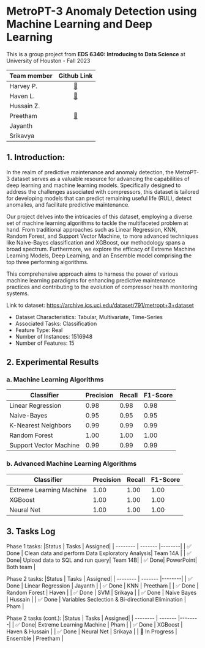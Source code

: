 # MetroPT-3 Anomaly Detection using Machine Learning and Deep Learning

This is a group project from **EDS 6340: Introducing to Data Science** at University of Houston - Fall 2023

|Team member| Github Link|
|:---|:-----------:|
|Harvey P.| [:link:](https://github.com/harveyphm)|
|Haven L.| [:link:](https://github.com/daeullee12)|
|Hussain Z.| |
|Preetham| [:link:](https://github.com/Preetham134)|
|Jayanth| |
|Srikavya| |

## 1. Introduction:

In the realm of predictive maintenance and anomaly detection, the MetroPT-3 dataset serves as a valuable resource for advancing the capabilities of deep learning and machine learning models. Specifically designed to address the challenges associated with compressors, this dataset is tailored for developing models that can predict remaining useful life (RUL), detect anomalies, and facilitate predictive maintenance. 

Our project delves into the intricacies of this dataset, employing a diverse set of machine learning algorithms to tackle the multifaceted problem at hand. From traditional approaches such as Linear Regression, KNN, Random Forest, and Support Vector Machine, to more advanced techniques like Naive-Bayes classification and XGBoost, our methodology spans a broad spectrum. Furthermore, we explore the efficacy of Extreme Machine Learning Models, Deep Learning, and an Ensemble model comprising the top three performing algorithms. 

This comprehensive approach aims to harness the power of various machine learning paradigms for enhancing predictive maintenance practices and contributing to the evolution of compressor health monitoring systems.

Link to dataset: https://archive.ics.uci.edu/dataset/791/metropt+3+dataset

* Dataset Characteristics: Tabular, Multivariate, Time-Series
* Associated Tasks: Classification
* Feature Type: Real
* Number of Instances: 1516948
* Number of Features: 15

## 2. Experimental Results

### a. Machine Learning Algorithms

|Classifier              | Precision | Recall | F1-Score| 
| -----------------------| ------- |--------|-----------|
| Linear Regression      | 0.98 | 0.98 | 0.98 |
| Naive-Bayes            | 0.95 | 0.95 | 0.95 |
| K-Nearest Neighbors    | 0.99 | 0.99 | 0.99 |
| Random Forest          | 1.00 | 1.00 | 1.00 |
| Support Vector Machine | 0.99 | 0.99 | 0.99 |

### b. Advanced Machine Learning Algorithms

|Classifier              | Precision | Recall | F1-Score| 
| -----------------------| ------- |--------|-----------|
| Extreme Learning Machine  | 1.00 | 1.00 | 1.00 |
| XGBoost                   | 1.00 | 1.00 | 1.00 |
| Neural Net                | 1.00 | 1.00 | 1.00 |


## 3. Tasks Log
Phase 1 tasks:
|Status | Tasks | Assigned| 
| -------- | ------- |--------|
| :white_check_mark: Done |  Clean data and perform Data Exploratory Analysis|  Team 14A |
| :white_check_mark: Done| Upload data to SQL and run query| Team 14B|
| :white_check_mark: Done| PowerPoint| Both team |

Phase 2 tasks:
|Status | Tasks | Assigned| 
| -------- | ------- |--------|
| :white_check_mark: Done | Linear Regression | Jayanth |
| :white_check_mark: Done | KNN | Preetham |
| :white_check_mark: Done | Random Forest | Haven |
| :white_check_mark: Done | SVM | Srikaya |
| :white_check_mark: Done | Naive Bayes | Hussain |
| :white_check_mark: Done | Variables Seclection & Bi-directional Elimination  | Pham |


Phase 2 tasks (cont.):
|Status | Tasks | Assigned| 
| -------- | ------- |--------|
|  :white_check_mark: Done| Extreme Learning Machine | Pham |
|  :white_check_mark: Done | XGBoost | Haven & Hussain |
|  :white_check_mark: Done | Neural Net | Srikaya |
| 🔲 In Progress | Ensemble | Preetham |

